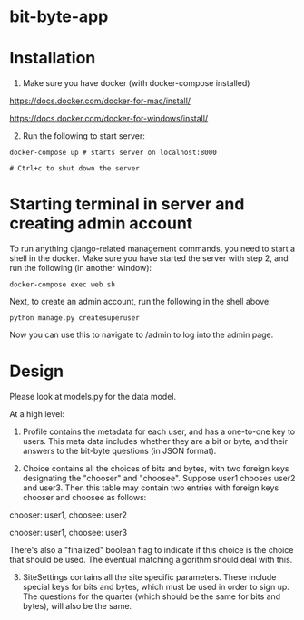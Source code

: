 # bit-byte-app

# Installation
1. Make sure you have docker (with docker-compose installed)

https://docs.docker.com/docker-for-mac/install/

https://docs.docker.com/docker-for-windows/install/

2. Run the following to start server:

```
docker-compose up # starts server on localhost:8000

# Ctrl+c to shut down the server
```

# Starting terminal in server and creating admin account

To run anything django-related management commands, you need to start a shell in the docker.
Make sure you have started the server with step 2, and run the following (in another window):

```
docker-compose exec web sh
```

Next, to create an admin account, run the following in the shell above:

```
python manage.py createsuperuser
```

Now you can use this to navigate to /admin to log into the admin page.

# Design

Please look at models.py for the data model.

At a high level:
1. Profile contains the metadata for each user, and has a one-to-one key to users. This meta data includes whether they are a 
bit or byte, and their answers to the bit-byte questions (in JSON format).

2. Choice contains all the choices of bits and bytes, with two foreign keys designating the "chooser" and "choosee". Suppose user1 chooses user2 and user3. Then this table may contain two entries with foreign keys chooser and choosee as follows:

chooser: user1, choosee: user2

chooser: user1, choosee: user3

There's also a "finalized" boolean flag to indicate if this choice is the choice that should be used. The eventual matching algorithm should deal with this.

3. SiteSettings contains all the site specific parameters. These include special keys for bits and bytes, which must be used in order to sign up. The questions for the quarter (which should be the same for bits and bytes), will also be the same.
